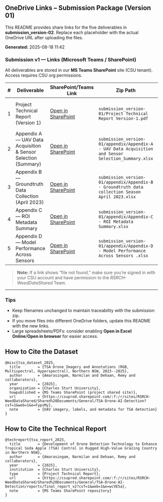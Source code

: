 ## OneDrive Links – Submission Package (Version 01)


This README provides share links for the five deliverables in **submission_version-02**.
Replace each placeholder with the actual OneDrive URL after uploading the files.

**Generated:** 2025-08-18 11:42 

### Submission v1 — Links (Microsoft Teams / SharePoint)

All deliverables are stored in our **MS Teams SharePoint** site (CSU tenant). Access requires CSU org permissions.

| # | Deliverable | SharePoint/Teams Link | Zip Path | Notes |
|---:|---|---|---|---|
| 1 | Project Technical Report (Version 1) | [Open in SharePoint](https://csuprod.sharepoint.com/:f:/r/sites/RSRCH-WeedDataShared/Shared%20Documents/General/TSA-Drone-AI-Detection/reports/final_report_v2?csf=1&web=1&e=wcVE5a) | `submission_version-01/Project Technical Report Version-1.pdf` | Main report summarizing methodology, data, and results. |
| 2 | Appendix A — UAV Data Acquisition & Sensor Selection (Summary) | [Open in SharePoint](https://csuprod.sharepoint.com/:x:/r/sites/RSRCH-WeedDataShared/Shared%20Documents/General/TSA-Drone-AI-Detection/reports/appendix/Appendix-A%20-%20UAV%20Data%20Acquisition%20and%20Sensor%20Selection_Summary.xlsx?d=wc2b6d94fe300475b99f1e166cde1bb58&csf=1&web=1&e=HN2raV) | `submission_version-01/appendix/Appendix-A - UAV Data Acquisition and Sensor Selection_Summary.xlsx` | Platforms, flight params, and sensor choices. |
| 3 | Appendix B — Groundtruth Data Collection (April 2023) | [Open in SharePoint](https://csuprod.sharepoint.com/:x:/r/sites/RSRCH-WeedDataShared/Shared%20Documents/General/TSA-Drone-AI-Detection/reports/appendix/Appendix-B%20-%20Groundtruth%20data%20collection%20Season%20April%202023.xlsx?d=w339f7435e28347a98c2226c35771a021&csf=1&web=1&e=IGE7Oc) | `submission_version-01/appendix/Appendix-B - Groundtruth data collection Season April 2023.xlsx` | Sampling log and metadata. |
| 4 | Appendix C — ROI Metadata Summary | [Open in SharePoint](https://csuprod.sharepoint.com/:x:/r/sites/RSRCH-WeedDataShared/Shared%20Documents/General/TSA-Drone-AI-Detection/reports/appendix/Appendix-C%20-%20ROI%20Metadata%20Summary.xlsx?d=wa81607170e7f4e98b37f50446a427319&csf=1&web=1&e=qJDoid) | `submission_version-01/appendix/Appendix-C - ROI Metadata Summary.xlsx` | Per-ROI spatial extents and attributes. |
| 5 | Appendix D — Model Performance Across Sensors | [Open in SharePoint](https://csuprod.sharepoint.com/:x:/r/sites/RSRCH-WeedDataShared/Shared%20Documents/General/TSA-Drone-AI-Detection/reports/appendix/Appendix-D%20-%20Model%20Performance%20Across%20Sensors%20.xlsx?d=w08d8114bfff44d4f8f6a2bddc827906b&csf=1&web=1&e=FIKYuQ) | `submission_version-01/appendix/Appendix-D - Model Performance Across Sensors .xlsx` | Cross-sensor performance tables and metrics. |

> **Note:** If a link shows “file not found,” make sure you’re signed in with your CSU account and have permission to the *RSRCH-WeedDataShared* Team.


---
### Tips
- Keep filenames unchanged to maintain traceability with the submission zip.
- If you move files into different OneDrive folders, update this README with the new links.
- Large spreadsheets/PDFs: consider enabling **Open in Excel Online**/**Open in browser** for easier access.

## How to Cite the Dataset

```
@misc{tsa_dataset_2025,
  title        = {TSA Drone Imagery and Annotations (RGB, Multispectral, Hyperspectral), Northern NSW, 2023--2025},
  author       = {Amarasingam, Narmilan and Dehaan, Remy and collaborators},
  year         = {2025},
  organization = {Charles Sturt University},
  howpublished = {MS Teams SharePoint (project shared site)},
  url          = {https://csuprod.sharepoint.com/:f:/r/sites/RSRCH-WeedDataShared/Shared%20Documents/General/TSA-Drone-AI-Detection?csf=1&web=1&e=FypsMy},
  note         = {UAV imagery, labels, and metadata for TSA detection}
}

```
## How to Cite the Technical Report
```
@techreport{tsa_report_2025,
  title        = {Development of Drone Detection Technology to Enhance Tropical Soda Apple (TSA) Control in Rugged High-Value Grazing Country in Northern NSW},
  author       = {Amarasingam, Narmilan and Dehaan, Remy and collaborators},
  year         = {2025},
  institution  = {Charles Sturt University},
  type         = {Project Technical Report},
  url          = {https://csuprod.sharepoint.com/:f:/r/sites/RSRCH-WeedDataShared/Shared%20Documents/General/TSA-Drone-AI-Detection/reports/final_report_v2?csf=1&web=1&e=wcVE5a},
  note         = {MS Teams SharePoint repository}
}

```

